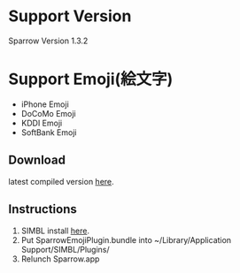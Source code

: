 Support Version
====================
Sparrow Version 1.3.2

Support Emoji(絵文字)
====================
* iPhone Emoji
* DoCoMo Emoji
* KDDI Emoji
* SoftBank Emoji

Download
-------------------------
latest compiled version [here](https://github.com/downloads/SKAhack/SparrowEmojiPlugin/SparrowEmojiPlugin.zip).

Instructions
-------------------------
1. SIMBL install [here](http://www.culater.net/software/SIMBL/SIMBL.php).
2. Put SparrowEmojiPlugin.bundle into ~/Library/Application Support/SIMBL/Plugins/
3. Relunch Sparrow.app

